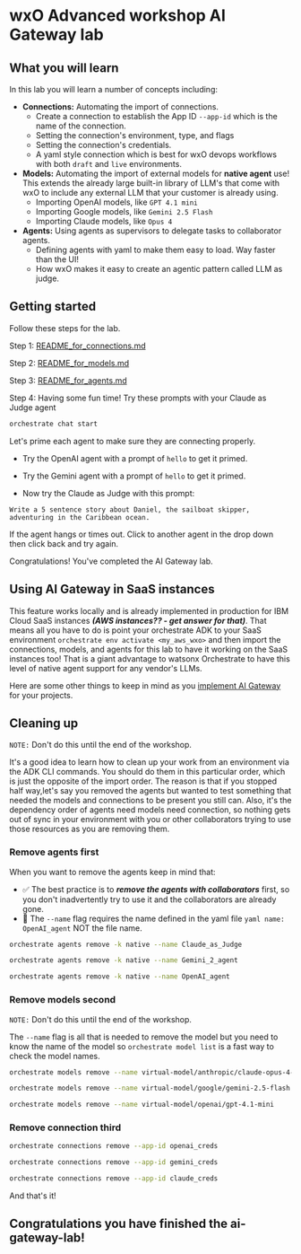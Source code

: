 # wxO Advanced workshop AI Gateway lab
## What you will learn
In this lab you will learn a number of concepts including:
- **Connections:** Automating the import of connections. 
    - Create a connection to establish the App ID `--app-id` which is the name of the connection.
    - Setting the connection's environment, type, and flags
    - Setting the connection's credentials.
    - A yaml style connection which is best for wxO devops workflows with both `draft` and `live` environments.
- **Models:** Automating the import of external models for **native agent** use! This extends the already large built-in library of LLM's that come with wxO to include any external LLM that your customer is already using. 
    - Importing OpenAI models, like `GPT 4.1 mini`
    - Importing Google models, like `Gemini 2.5 Flash`
    - Importing Claude models, like `Opus 4`
- **Agents:** Using agents as supervisors to delegate tasks to collaborator agents. 
    - Defining agents with yaml to make them easy to load. Way faster than the UI! 
    - How wxO makes it easy to create an agentic pattern called LLM as judge.

## Getting started

Follow these steps for the lab.

Step 1: [README_for_connections.md](src/connections/README_for_connections.md "Go to Step 1 now")

Step 2: [README_for_models.md](src/models/README_for_models.md "Go to Step 2 now")

Step 3: [README_for_agents.md](src/agents/README_for_agents.md "Go to Step 3")

Step 4: Having some fun time! Try these prompts with your Claude as Judge agent


```bash
orchestrate chat start
```

Let's prime each agent to make sure they are connecting properly.

- Try the OpenAI agent with a prompt of `hello` to get it primed.
- Try the Gemini agent with a prompt of `hello` to get it primed.

- Now try the Claude as Judge with this prompt:
```
Write a 5 sentence story about Daniel, the sailboat skipper, adventuring in the Caribbean ocean.
```
If the agent hangs or times out. Click to another agent in the drop down then click back and try again. 

Congratulations! You've completed the AI Gateway lab.

## Using AI Gateway in SaaS instances

This feature works locally and is already implemented in production for IBM Cloud SaaS instances ***(AWS instances?? - get answer for that)***. That means all you have to do is point your orchestrate ADK to your SaaS environment `orchestrate env activate <my_aws_wxo>` and then import the connections, models, and agents for this lab to have it working on the SaaS instances too! That is a giant advantage to watsonx Orchestrate to have this level of native agent support for any vendor's LLMs. 

Here are some other things to keep in mind as you [implement AI Gateway](https://connect.watson-orchestrate.ibm.com/acf/gateway/implementation-considerations) for your projects. 


## Cleaning up

`NOTE:` Don't do this until the end of the workshop. 

It's a good idea to learn how to clean up your work from an environment via the ADK CLI commands. You should do them in this particular order, which is just the opposite of the import order. The reason is that if you stopped half way,let's say you removed the agents but wanted to test something that needed the models and connections to be present you still can. Also, it's the dependency order of agents need models need connection, so nothing gets out of sync in your environment with you or other collaborators trying to use those resources as you are removing them. 

### Remove agents first


When you want to remove the agents keep in mind that:
- ✅ The best practice is to ***remove the agents with collaborators*** first, so you don't inadvertently try to use it and the collaborators are already gone. 
- 🧨 The `--name` flag requires the name defined in the yaml file ```yaml
name: OpenAI_agent``` NOT the file name.

```bash
orchestrate agents remove -k native --name Claude_as_Judge

orchestrate agents remove -k native --name Gemini_2_agent

orchestrate agents remove -k native --name OpenAI_agent
```

### Remove models second

`NOTE:` Don't do this until the end of the workshop.

The `--name` flag is all that is needed to remove the model but you need to know the name of the model so `orchestrate model list` is a fast way to check the model names.

```bash
orchestrate models remove --name virtual-model/anthropic/claude-opus-4-20250514

orchestrate models remove --name virtual-model/google/gemini-2.5-flash 

orchestrate models remove --name virtual-model/openai/gpt-4.1-mini 
```

### Remove connection third 

```bash
orchestrate connections remove --app-id openai_creds

orchestrate connections remove --app-id gemini_creds

orchestrate connections remove --app-id claude_creds
```

And that's it!

## Congratulations you have finished the ai-gateway-lab!